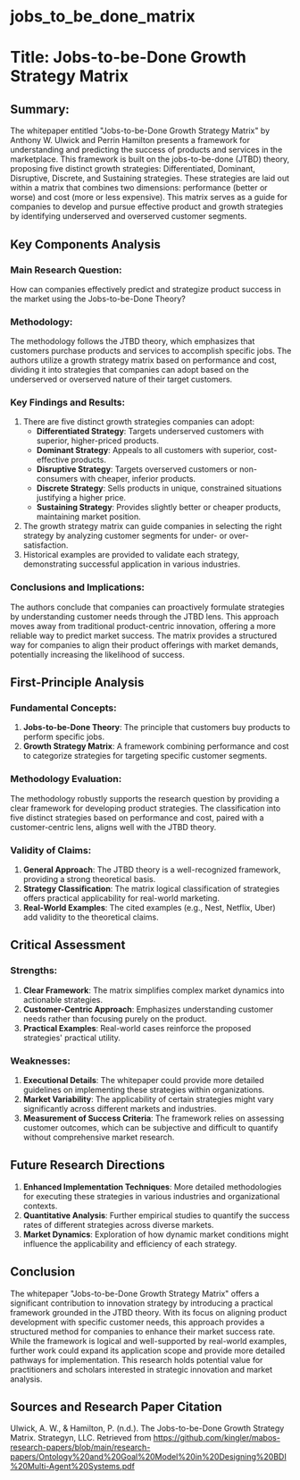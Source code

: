 # jobs_to_be_done_matrix

# Title: Jobs-to-be-Done Growth Strategy Matrix

## Summary:
The whitepaper entitled "Jobs-to-be-Done Growth Strategy Matrix" by Anthony W. Ulwick and Perrin Hamilton presents a framework for understanding and predicting the success of products and services in the marketplace. This framework is built on the jobs-to-be-done (JTBD) theory, proposing five distinct growth strategies: Differentiated, Dominant, Disruptive, Discrete, and Sustaining strategies. These strategies are laid out within a matrix that combines two dimensions: performance (better or worse) and cost (more or less expensive). This matrix serves as a guide for companies to develop and pursue effective product and growth strategies by identifying underserved and overserved customer segments.

## Key Components Analysis

### Main Research Question:
How can companies effectively predict and strategize product success in the market using the Jobs-to-be-Done Theory?

### Methodology:
The methodology follows the JTBD theory, which emphasizes that customers purchase products and services to accomplish specific jobs. The authors utilize a growth strategy matrix based on performance and cost, dividing it into strategies that companies can adopt based on the underserved or overserved nature of their target customers.

### Key Findings and Results:
1. There are five distinct growth strategies companies can adopt:
   - **Differentiated Strategy**: Targets underserved customers with superior, higher-priced products.
   - **Dominant Strategy**: Appeals to all customers with superior, cost-effective products.
   - **Disruptive Strategy**: Targets overserved customers or non-consumers with cheaper, inferior products.
   - **Discrete Strategy**: Sells products in unique, constrained situations justifying a higher price.
   - **Sustaining Strategy**: Provides slightly better or cheaper products, maintaining market position.
2. The growth strategy matrix can guide companies in selecting the right strategy by analyzing customer segments for under- or over-satisfaction.
3. Historical examples are provided to validate each strategy, demonstrating successful application in various industries.

### Conclusions and Implications:
The authors conclude that companies can proactively formulate strategies by understanding customer needs through the JTBD lens. This approach moves away from traditional product-centric innovation, offering a more reliable way to predict market success. The matrix provides a structured way for companies to align their product offerings with market demands, potentially increasing the likelihood of success.

## First-Principle Analysis

### Fundamental Concepts:
1. **Jobs-to-be-Done Theory**: The principle that customers buy products to perform specific jobs.
2. **Growth Strategy Matrix**: A framework combining performance and cost to categorize strategies for targeting specific customer segments.

### Methodology Evaluation:
The methodology robustly supports the research question by providing a clear framework for developing product strategies. The classification into five distinct strategies based on performance and cost, paired with a customer-centric lens, aligns well with the JTBD theory.

### Validity of Claims:
1. **General Approach**: The JTBD theory is a well-recognized framework, providing a strong theoretical basis.
2. **Strategy Classification**: The matrix logical classification of strategies offers practical applicability for real-world marketing.
3. **Real-World Examples**: The cited examples (e.g., Nest, Netflix, Uber) add validity to the theoretical claims.

## Critical Assessment

### Strengths:
1. **Clear Framework**: The matrix simplifies complex market dynamics into actionable strategies.
2. **Customer-Centric Approach**: Emphasizes understanding customer needs rather than focusing purely on the product.
3. **Practical Examples**: Real-world cases reinforce the proposed strategies' practical utility.

### Weaknesses:
1. **Executional Details**: The whitepaper could provide more detailed guidelines on implementing these strategies within organizations.
2. **Market Variability**: The applicability of certain strategies might vary significantly across different markets and industries.
3. **Measurement of Success Criteria**: The framework relies on assessing customer outcomes, which can be subjective and difficult to quantify without comprehensive market research.

## Future Research Directions
1. **Enhanced Implementation Techniques**: More detailed methodologies for executing these strategies in various industries and organizational contexts.
2. **Quantitative Analysis**: Further empirical studies to quantify the success rates of different strategies across diverse markets.
3. **Market Dynamics**: Exploration of how dynamic market conditions might influence the applicability and efficiency of each strategy.

## Conclusion
The whitepaper "Jobs-to-be-Done Growth Strategy Matrix" offers a significant contribution to innovation strategy by introducing a practical framework grounded in the JTBD theory. With its focus on aligning product development with specific customer needs, this approach provides a structured method for companies to enhance their market success rate. While the framework is logical and well-supported by real-world examples, further work could expand its application scope and provide more detailed pathways for implementation. This research holds potential value for practitioners and scholars interested in strategic innovation and market analysis.

## Sources and Research Paper Citation
Ulwick, A. W., & Hamilton, P. (n.d.). The Jobs-to-be-Done Growth Strategy Matrix. Strategyn, LLC. Retrieved from https://github.com/kingler/mabos-research-papers/blob/main/research-papers/Ontology%20and%20Goal%20Model%20in%20Designing%20BDI%20Multi-Agent%20Systems.pdf